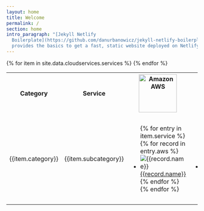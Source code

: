 ```yaml
---
layout: home
title: Welcome
permalink: /
section: home
intro_paragraph: "[Jekyll Netlify
  Boilerplate](https://github.com/danurbanowicz/jekyll-netlify-boilerplate)
  provides the basics to get a fast, static website deployed on Netlify."
---
```

<head>
    <meta charset="utf-8">
    <link rel="icon" type="image/x-icon" href="/favicon.ico"/>
    <meta http-equiv="X-UA-Compatible" content="IE=edge">
    <meta name="viewport" content="width=device-width, initial-scale=1">
    <meta name="robots" content="follow,index">
    <META NAME="Title" CONTENT="A Public Cloud Comparison | AWS vs Azure vs Google vs IBM vs Oracle vs Alibaba">
    <META NAME="Keywords" CONTENT="AWS vs Azure vs Google vs IBM vs Oracle vs Alibaba, AWS vs Azure, Azure vs Google">
    <META NAME="Description" CONTENT="A detailed public cloud services comparison & mapping of Amazon AWS, Microsoft Azure, Google Cloud, IBM Cloud, Oracle Cloud.">
    <META NAME="Author" CONTENT="Ilyas">
    <META NAME="Subject" CONTENT="A Public Cloud Comparison | AWS vs Azure vs Google vs IBM vs Oracle vs Alibaba">
    <meta property="og:type" content="website">
    <meta property="og:title" content="A Public Cloud Comparison | AWS vs Azure vs Google vs IBM vs Oracle vs Alibaba">
    <meta property="og:locale" content="en_US">
    <meta property="og:description" content="A detailed public cloud services comparison & mapping of Amazon AWS, Microsoft Azure, Google Cloud, IBM Cloud, Oracle Cloud.">
    <link rel="canonical" href="https://comparecloud.in/">
    <meta property="og:url" content="https://comparecloud.in/">
    <meta property="og:site_name" content="A Public Cloud Comparison | AWS vs Azure vs Google vs IBM vs Oracle vs Alibaba">
    <meta property="og:image" content="/img/Logo_small.jpg">
    <meta name="twitter:card" content="summary_large_image">
    <meta name="twitter:site" content="@">
    <meta name="twitter:creator" content="@">
    <meta property="article:author" content="https://www.facebook.com/sitez.GR">
    <meta name="twitter:description" content="A detailed public cloud services comparison & mapping of Amazon AWS, Microsoft Azure, Google Cloud, IBM Cloud, Oracle Cloud.">
    <meta name="twitter:title" content="A public Cloud Compareison : AWS vs Azure vs Google vs IBM vs Oracle vs Alibaba">
    <title>AWS vs Azure vs Google vs IBM vs Oracle vs Alibaba | A detailed comparison and mapping between various cloud services</title>
    <script async src="https://pagead2.googlesyndication.com/pagead/js/adsbygoogle.js?client=ca-pub-3269987799484354"
     crossorigin="anonymous"></script>
</head>
<script type="text/javascript" src="//s7.addthis.com/js/300/addthis_widget.js#pubid=ra-552c144e4f497fe9"></script>
<!-- Place this tag in your head or just before your close body tag. -->
<script async defer src="https://buttons.github.io/buttons.js"></script>

<table id="comparison">
  <tr align="center" class="header">
	            <th style="width:7%">Category</th>
            <th style="width:10%">Service</th>
            <th>
              <img  src="https://pbs.twimg.com/profile_images/1388165108786884619/ZnSwt6Qb_400x400.jpg" alt="Amazon AWS" width="100" class="header-img"/>
            </th>
            <th>
              <img  src="https://pbs.twimg.com/profile_images/1268207800313774080/KF9pXfXU_400x400.jpg" alt="Microsoft Azure Log" width="100" class="header-img"/>
            </th>
            <th>
              <img  src="https://pbs.twimg.com/profile_images/1190319303041724417/1a61e4pu_400x400.jpg" alt="Google Cloud Platform Logo" width="100" class="header-img" />
            </th>
            <th>
              <img  src="https://pbs.twimg.com/profile_images/1367195110224650242/RCjpV_cA_400x400.jpg"  alt="IBM Cloud Logo" width="100" class="header-img" />
            </th>
            <th>
              <img  src="https://pbs.twimg.com/profile_images/1171372058892283904/tYAN0C0c_400x400.jpg" alt="Oracle Cloud Logo" width="100" class="header-img"/>
            </th>
            <th>
              <img src="https://pbs.twimg.com/profile_images/1108554736398004224/Za8pS-nr_400x400.png" alt="Alibaba Cloud Logo" width="100" class="header-img"/>
            </th>
			<th>
              <img  src="https://pbs.twimg.com/profile_images/1001040049293508608/kk-AIfb4_400x400.jpg" alt="Huawei Cloud" width="100" class="header-img"/>
            </th>
  </tr>
	{% for item in site.data.cloudservices.services %}
	<tr>
		<td>{{item.category}}</td>
		<td>{{item.subcategory}}</td>
		<td>
			<ul>
			    {% for entry in item.service %} 
					{% for record in entry.aws %}
						<li ><img src="/assets/img/cloudproviders/aws/{{record.icon}}" alt="{{record.name}}" > <a href="{{record.ref}}" target="_blank" alt="{{record.name}}">{{record.name}}</a></li>
					{% endfor %}	
				{% endfor %}	
			</ul>
		</td>
		<td>
			<ul>
			    {% for entry in item.service %} 
					{% for record in entry.azure %}
						<li><img src="/assets/img/cloudproviders/azure/{{record.icon}}" alt="{{record.name}}"  ><a href="{{record.ref}}" target="_blank" alt="{{record.name}}">{{record.name}}</a></li>
					{% endfor %}	
				{% endfor %}	
			</ul>
		</td>
		<td>
			<ul>
			    {% for entry in item.service %} 
				{% for record in entry.google %}
					<li><img src="/assets/img/cloudproviders/google/{{record.icon}}" alt="{{record.name}}" ><a href="{{record.ref}}" target="_blank" alt="{{record.name}}">{{record.name}}</a></li>
				{% endfor %}	
				{% endfor %}	
			</ul>
		</td>
		<td>
			<ul>
			    {% for entry in item.service %} 
				{% for record in entry.ibm %}
						<li><img src="/assets/img/cloudproviders/ibm/{{record.icon}}" alt="{{record.name}}" ><a href="{{record.ref}}" target="_blank" alt="{{record.name}}">{{record.name}}</a></li>
				{% endfor %}	
				{% endfor %}	
			</ul>
		</td>
		<td>
			<ul>
			    {% for entry in item.service %} 
					{% for record in entry.oracle %}
							<li ><img src="/assets/img/cloudproviders/oracle/{{record.icon}}" alt="{{record.name}}" ><a href="{{record.ref}}" target="_blank" alt="{{record.name}}">{{record.name}}</a></li>
					{% endfor %}	
				{% endfor %}	
			</ul>
		</td>
		<td>
			<ul>
			    {% for entry in item.service %} 
					{% for record in entry.alibaba %}
							<li><img src="/assets/img/cloudproviders/alibaba/{{record.icon}}" alt="{{record.name}}" ><a href="{{record.ref}}" target="_blank" alt="{{record.name}}">{{record.name}}</a></li>
					{% endfor %}	
				{% endfor %}	
			</ul>
		</td>
		<td>
			<ul>
			    {% for entry in item.service %} 
					{% for record in entry.huawei %}
							<li>
								<img src="/assets/img/cloudproviders/huawei/{{record.icon}}" alt="{{record.name}}">
								<a href="{{record.ref}}" target="_blank" alt="{{record.name}}">{{record.name}}</a>
							</li>
					{% endfor %}	
				{% endfor %}	
			</ul>
		</td>
	</tr>
	{% endfor %}
</table>